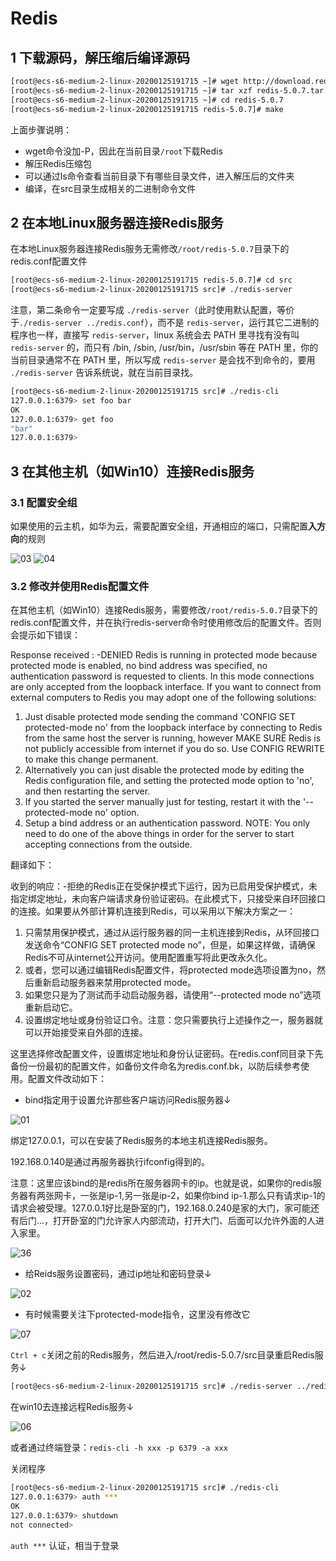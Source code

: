 # Redis

## 1 下载源码，解压缩后编译源码

```sh
[root@ecs-s6-medium-2-linux-20200125191715 ~]# wget http://download.redis.io/releases/redis-5.0.7.tar.gz
[root@ecs-s6-medium-2-linux-20200125191715 ~]# tar xzf redis-5.0.7.tar.gz
[root@ecs-s6-medium-2-linux-20200125191715 ~]# cd redis-5.0.7
[root@ecs-s6-medium-2-linux-20200125191715 redis-5.0.7]# make
```

上面步骤说明：
- wget命令没加-P，因此在当前目录`/root`下载Redis
- 解压Redis压缩包
- 可以通过ls命令查看当前目录下有哪些目录文件，进入解压后的文件夹
- 编译，在src目录生成相关的二进制命令文件

## 2 在本地Linux服务器连接Redis服务

在本地Linux服务器连接Redis服务无需修改`/root/redis-5.0.7`目录下的redis.conf配置文件

```sh
[root@ecs-s6-medium-2-linux-20200125191715 redis-5.0.7]# cd src
[root@ecs-s6-medium-2-linux-20200125191715 src]# ./redis-server
```

注意，第二条命令一定要写成 `./redis-server`（此时使用默认配置，等价于`./redis-server ../redis.conf`），而不是 `redis-server`，运行其它二进制的程序也一样，直接写 `redis-server`，linux 系统会去 PATH 里寻找有没有叫 `redis-server` 的，而只有 /bin, /sbin, /usr/bin，/usr/sbin 等在 PATH 里，你的当前目录通常不在 PATH 里，所以写成 `redis-server` 是会找不到命令的，要用 `./redis-server` 告诉系统说，就在当前目录找。

```sh
[root@ecs-s6-medium-2-linux-20200125191715 src]# ./redis-cli
127.0.0.1:6379> set foo bar
OK
127.0.0.1:6379> get foo
"bar"
127.0.0.1:6379>
```

## 3 在其他主机（如Win10）连接Redis服务

### 3.1 配置安全组

如果使用的云主机，如华为云，需要配置安全组，开通相应的端口，只需配置**入方向**的规则

![03](../images/03.png)
![04](../images/04.png)

### 3.2 修改并使用Redis配置文件

在其他主机（如Win10）连接Redis服务，需要修改`/root/redis-5.0.7`目录下的redis.conf配置文件，并在执行redis-server命令时使用修改后的配置文件。否则会提示如下错误：

Response received : -DENIED Redis is running in protected mode because protected mode is enabled, no bind address was specified, no authentication password is requested to clients. In this mode connections are only accepted from the loopback interface. If you want to connect from external computers to Redis you may adopt one of the following solutions:
1) Just disable protected mode sending the command 'CONFIG SET protected-mode no' from the loopback interface by connecting to Redis from the same host the server is running, however MAKE SURE Redis is not publicly accessible from internet if you do so. Use CONFIG REWRITE to make this change permanent.
2) Alternatively you can just disable the protected mode by editing the Redis configuration file, and setting the protected mode option to 'no', and then restarting the server.
3) If you started the server manually just for testing, restart it with the '--protected-mode no' option.
4) Setup a bind address or an authentication password. NOTE: You only need to do one of the above things in order for the server to start accepting connections from the outside.

翻译如下：

收到的响应：-拒绝的Redis正在受保护模式下运行，因为已启用受保护模式，未指定绑定地址，未向客户端请求身份验证密码。在此模式下，只接受来自环回接口的连接。如果要从外部计算机连接到Redis，可以采用以下解决方案之一：
1) 只需禁用保护模式，通过从运行服务器的同一主机连接到Redis，从环回接口发送命令“CONFIG SET protected mode no”，但是，如果这样做，请确保Redis不可从internet公开访问。使用配置重写将此更改永久化。
2) 或者，您可以通过编辑Redis配置文件，将protected mode选项设置为no，然后重新启动服务器来禁用protected mode。
3) 如果您只是为了测试而手动启动服务器，请使用“--protected mode no”选项重新启动它。
4) 设置绑定地址或身份验证口令。注意：您只需要执行上述操作之一，服务器就可以开始接受来自外部的连接。

这里选择修改配置文件，设置绑定地址和身份认证密码。在redis.conf同目录下先备份一份最初的配置文件，如备份文件命名为redis.conf.bk，以防后续参考使用。配置文件改动如下：

- bind指定用于设置允许那些客户端访问Redis服务器↓

![01](../images/01.png)

绑定127.0.0.1，可以在安装了Redis服务的本地主机连接Redis服务。

192.168.0.140是通过再服务器执行ifconfig得到的。

注意：这里应该bind的是redis所在服务器网卡的ip。也就是说，如果你的redis服务器有两张网卡，一张是ip-1,另一张是ip-2，如果你bind ip-1.那么只有请求ip-1的请求会被受理。127.0.0.1好比是卧室的门，192.168.0.240是家的大门，家可能还有后门...，打开卧室的门允许家人内部流动，打开大门、后面可以允许外面的人进入家里。

![36](../images/36.png)

- 给Reids服务设置密码，通过ip地址和密码登录↓

![02](../images/02.png)

- 有时候需要关注下protected-mode指令，这里没有修改它

![07](../images/07.png)

`Ctrl + c`关闭之前的Redis服务，然后进入/root/redis-5.0.7/src目录重启Redis服务↓
```sh
[root@ecs-s6-medium-2-linux-20200125191715 src]# ./redis-server ../redis.conf
```
在win10去连接远程Redis服务↓

![06](../images/06.png)

或者通过终端登录：`redis-cli -h xxx -p 6379 -a xxx`

关闭程序

```sh
[root@ecs-s6-medium-2-linux-20200125191715 src]# ./redis-cli
127.0.0.1:6379> auth ***
OK
127.0.0.1:6379> shutdown
not connected>
```

`auth ***` 认证，相当于登录

